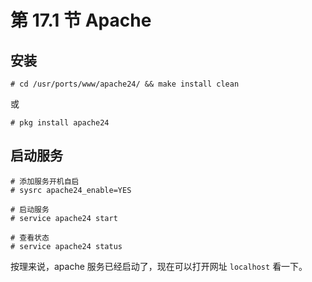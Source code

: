 # 第 17.1 节 Apache

## 安装

```shell-session
# cd /usr/ports/www/apache24/ && make install clean
```

或

```shell-session
# pkg install apache24
```

## 启动服务

```shell-session
# 添加服务开机自启
# sysrc apache24_enable=YES

# 启动服务
# service apache24 start

# 查看状态
# service apache24 status
```

按理来说，apache 服务已经启动了，现在可以打开网址 `localhost` 看一下。
